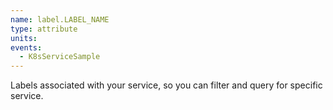 ```yaml
---
name: label.LABEL_NAME
type: attribute
units:
events:
  - K8sServiceSample
---
```


Labels associated with your service, so you can filter and query for specific service.